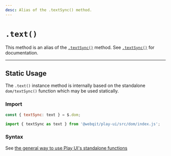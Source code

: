 ```yaml
---
desc: Alias of the .textSync() method.
---
```

# `.text()`

This method is an alias of the [`.textSync()`](../textSync) method. See [`.textSync()`](../textSync) for documentation.

------

## Static Usage

The `.text()` instance method is internally based on the standalone `dom/textSync()` function which may be used statically.

### Import

```js
const { textSync: text } = $.dom;
```
```js
import { textSync as text } from '@webqit/play-ui/src/dom/index.js';
```

### Syntax

See [the general way to use Play UI's standalone functions](../../../overview#use-as-descrete-utilities)